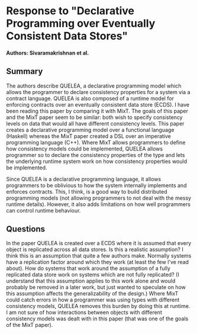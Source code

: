# Response to "Declarative Programming over Eventually Consistent Data Stores"

#### Authors: Sivaramakrishnan et al.

## Summary

The authors describe QUELEA, a declarative programming model which allows the programmer to declare consistency properties for a system via a contract language. QUELEA is also composed of a runtime model for enforcing contracts over an eventually consistent data store (ECDS). I have been reading this paper by comparing it with MixT. The goals of this paper and the MixT paper seem to be similar: both wish to specify consistency levels on data that would all have different consistency levels. This paper creates a declarative programming model over a functional language (Haskell) whereas the MixT paper created a DSL over an imperative programming language (C++). Where MixT allows programmers to define how consistency models could be implemented, QUELEA allows programmer so to declare the consistency properties of the type and lets the underlying runtime system work on how consistency properties would be implemented. 

Since QUELEA is a declarative programming language, it allows programmers to be oblivious to how the system internally implements and enforces contracts. This, I think, is a good way to build distributed programming models (not allowing programmers to not deal with the messy runtime details). However, it also adds limitations on how well programmers can control runtime behaviour.

## Questions

In the paper QUELEA is created over a ECDS where it is assumed that every object is replicated across all data stores. Is this a realistic assumption? I think this is an assumption that quite a few authors make. Normally systems have a replication factor around which they work (at least the few I’ve read about). How do systems that work around the assumption of a fully replicated data store work on systems which are not fully replicated? (I understand that this assumption applies to this work alone and would probably be removed in a later work, but just wanted to speculate on how this assumption affects the generalizability of the design.)
Where MixT could catch errors in how a programmer was using types with different consistency models, QUELEA removes this burden by doing this at runtime. I am not sure of how interactions between objects with different consistency models was dealt with in this paper (that was one of the goals of the MixT paper). 


